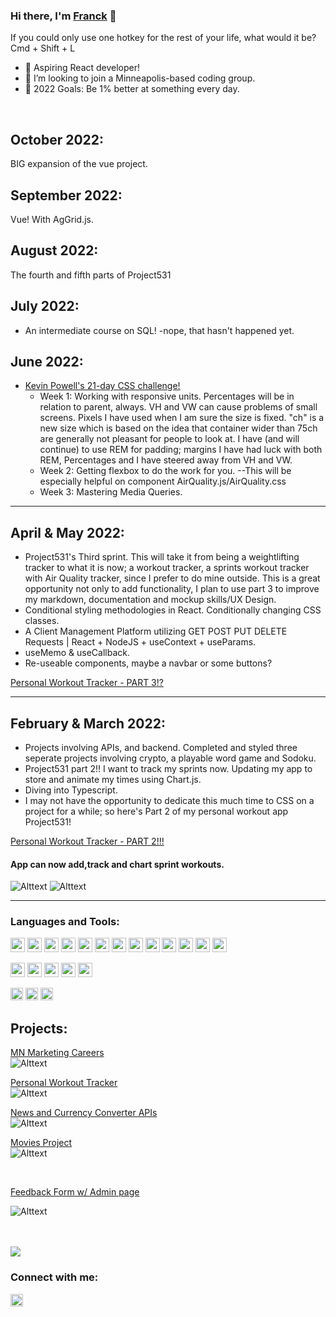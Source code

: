 ### Hi there, I'm [Franck][website] 👋

If you could only use one hotkey for the rest of your life, what would it be? Cmd + Shift + L

- 🌱 Aspiring React developer!
- 👯 I’m looking to join a Minneapolis-based coding group.
- 🥅 2022 Goals: Be 1% better at something every day.


<br />

## October 2022:
BIG expansion of the vue project.

## September 2022:
Vue! With AgGrid.js.

## August 2022:
The fourth and fifth parts of Project531

## July 2022:
- An intermediate course on SQL! -nope, that hasn't happened yet.

## June 2022:
- [Kevin Powell's 21-day CSS challenge!][CSSCourse] 
  - Week 1: Working with responsive units. Percentages will be in relation to parent, always. VH and VW can cause problems of small screens. Pixels I have used when I am sure the size is fixed. "ch" is a new size which is based on the idea that container wider than 75ch are generally not pleasant for people to look at. I have (and will continue) to use REM for padding; margins I have had luck with both REM, Percentages and I have steered away from VH and VW.
  - Week 2: Getting flexbox to do the work for you. --This will be especially helpful on component AirQuality.js/AirQuality.css
  - Week 3: Mastering Media Queries.
  

----------------------

## April & May 2022:
- Project531's Third sprint. This will take it from being a weightlifting tracker to what it is now; a workout tracker, a sprints workout tracker with    Air Quality tracker, since I prefer to do mine outside. This is a great opportunity not only to add functionality, I plan to use part 3 to improve my markdown, documentation and mockup skills/UX Design.
- Conditional styling methodologies in React. Conditionally changing CSS classes.
- A Client Management Platform  utilizing GET POST PUT DELETE Requests | React + NodeJS + useContext + useParams.
- useMemo & useCallback.
- Re-useable components, maybe a navbar or some buttons?

[Personal Workout Tracker - PART 3!?][project]

----------------------

## February & March 2022:
- Projects involving APIs, and backend. Completed and styled three seperate projects involving crypto, a playable word game and Sodoku.
- Project531 part 2!! I want to track my sprints now.  Updating my app to store and animate my times using Chart.js.
- Diving into Typescript.
- I may not have the opportunity to dedicate this much time to CSS on a project for a while; so here's Part 2 of my personal workout app Project531! 

[Personal Workout Tracker - PART 2!!!][project]
<br/>
#### App can now add,track and chart sprint workouts.
![Alttext](https://media.giphy.com/media/xdoNhxpT2ZaYsLXXYq/giphy.gif)
![Alttext](https://media.giphy.com/media/aVsHbVZzNlKKduCKXy/giphy.gif)

------------------------

### Languages and Tools:
<p float="left">
<img src="https://img.shields.io/badge/React-20232A?style=for-the-badge&logo=react&logoColor=61DAFB" height="23px" />
<img src="https://img.shields.io/badge/JavaScript-323330?style=for-the-badge&logo=javascript&logoColor=F7DF1E" height="23px" />
<!-- <img src="https://img.shields.io/badge/TypeScript-007ACC?style=for-the-badge&logo=typescript&logoColor=white" height="23px" /> -->
 <img src="	https://img.shields.io/badge/Bootstrap-563D7C?style=for-the-badge&logo=bootstrap&logoColor=white" height="23px" />
<img src="https://img.shields.io/badge/Vue.js-35495E?style=for-the-badge&logo=vue.js&logoColor=4FC08D" height="23px" />
<img src="https://img.shields.io/badge/CSS3-1572B6?style=for-the-badge&logo=css3&logoColor=white" height="23px" />
<img src="https://img.shields.io/badge/Redux-593D88?style=for-the-badge&logo=redux&logoColor=white" height="23px" />
<img src="https://img.shields.io/badge/React_Router-CA4245?style=for-the-badge&logo=react-router&logoColor=white" height="23" />
<img src="https://img.shields.io/badge/jQuery-0769AD?style=for-the-badge&logo=jquery&logoColor=white" height="23px" />
<img src="https://img.shields.io/badge/CSS-239120?&style=for-the-badge&logo=css3&logoColor=white" height="23px" />
<img src="https://img.shields.io/badge/Material--UI-0081CB?style=for-the-badge&logo=material-ui&logoColor=white" height="23px" />
<img src="https://img.shields.io/badge/HTML5-E34F26?style=for-the-badge&logo=html5&logoColor=white" height="23px" />
<img src="https://img.shields.io/badge/styled--components-DB7093?style=for-the-badge&logo=styled-components&logoColor=white" height="23px" />
<img src="https://img.shields.io/badge/Markdown-000000?style=for-the-badge&logo=markdown&logoColor=white" height="23px" />
</p>
<p float="left">
<img src="https://img.shields.io/badge/Express.js-404D59?style=for-the-badge" height="23px" />
<img src="https://img.shields.io/badge/PostgreSQL-316192?style=for-the-badge&logo=postgresql&logoColor=white" height="23px" />
<img src="https://img.shields.io/badge/C%23-239120?style=for-the-badge&logo=c-sharp&logoColor=white" height="23px" />
<img src="https://img.shields.io/badge/Node.js-43853D?style=for-the-badge&logo=node.js&logoColor=white" height="23px" />
<img src="https://img.shields.io/badge/.NET-5C2D91?style=for-the-badge&logo=.net&logoColor=white" height="23px" />
</p>
  
<p float="left">
<img src="https://camo.githubusercontent.com/38dc483f86127bf22df70fa9a1c3f497f2dca29ee0d58ee61ce50e5d8ea567a3/68747470733a2f2f696d672e736869656c64732e696f2f62616467652f4769742532302d2532334630353033332e7376673f267374796c653d666c61742d737175617265266c6f676f3d676974266c6f676f436f6c6f723d7768697465" height="20px" />
<!-- <img src="https://camo.githubusercontent.com/bc74832583eee75257321cc7e23d5c87f3207a191af4dd6fab5147949bb68e25/68747470733a2f2f696d672e736869656c64732e696f2f62616467652f6e706d2532302d2532334342333833372e7376673f267374796c653d666c61742d737175617265266c6f676f3d6e706d266c6f676f436f6c6f723d626c61636b" height="20px" /> -->
<img src="https://camo.githubusercontent.com/19d027db86b88a4322f90c87054331d5013b4c285981fc33df286963db888b77/68747470733a2f2f696d672e736869656c64732e696f2f62616467652f506f73746d616e2532302d4646364333373f7374796c653d666c61742d737175617265266c6f676f3d706f73746d616e266c6f676f436f6c6f723d726564" height="20px" />
<!-- <img src="https://camo.githubusercontent.com/e39a552a5bbb5dcd305de9bb88c78220c614d002a0f00cc771f31d3eb110425a/68747470733a2f2f696d672e736869656c64732e696f2f62616467652f5472656c6c6f2532302d2532333032364141372e7376673f267374796c653d666c61742d737175617265266c6f676f3d5472656c6c6f266c6f676f436f6c6f723d7768697465" height="20px" /> -->
<img src="https://camo.githubusercontent.com/04a90f19cc0a94d20300039f986297ab6426f354bf27a65c6d19e0402a1898af/68747470733a2f2f696d672e736869656c64732e696f2f62616467652f5653253230436f64652532302d2532333030374143432e7376673f267374796c653d666c61742d737175617265266c6f676f3d76697375616c2d73747564696f2d636f6465266c6f676f436f6c6f723d7768697465" height="20px" />
</p>

## Projects:

[MN Marketing Careers][MNMC]
<br/>
![Alttext](https://media4.giphy.com/media/TIE1OwH8JXdYsjN8dK/giphy.gif)

[Personal Workout Tracker][project]
<br/>
![Alttext](https://github.com/franckbushbaum/Project-531/blob/master/pics/Project531Sprint3Final.png)

[News and Currency Converter APIs][Crypto]
<br/>
![Alttext](https://media4.giphy.com/media/TEwUYImtiQKK5iZShl/giphy.gif)

[Movies Project][movies]
<br/>
![Alttext](https://media3.giphy.com/media/MPI1PRc4ySVo6oEKyv/giphy.gif)

<br/>

[Feedback Form w/ Admin page][feedback]

![Alttext](https://media0.giphy.com/media/QWiFe0D5anpfUiqNz8/giphy.gif)

<br />
<br />

<img src= "https://github-readme-stats.vercel.app/api?username=franckbushbaum&&show_icons=true&title_color=ffffff&icon_color=bb2acf&text_color=daf7dc&bg_color=151515" />

### Connect with me:

[<img src="https://img.shields.io/badge/LinkedIn-0077B5?style=for-the-badge&logo=linkedin&logoColor=white" height="20px" />](https://www.linkedin.com/in/franck-bushbaum-482b16220/)

[project]: https://github.com/franckbushbaum/Project-531/
[feedback]: https://github.com/franckbushbaum/Feedback-form
[movies]: https://github.com/franckbushbaum/movie-sagas
[website]: https://franck-bushbaum.com/
[linkedin]: https://www.linkedin.com/in/franck-bushbaum-482b16220/
[MNMC]: https://github.com/mnmarketingcareers/mn-marketing-careers
[Crypto]: https://github.com/franckbushbaum/crypto-dashboard-api
[CSSCourse]: https://courses.kevinpowell.co/conquering-responsive-layouts


